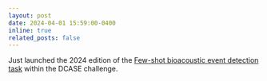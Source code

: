 ```yaml
---
layout: post
date: 2024-04-01 15:59:00-0400
inline: true
related_posts: false 
---
```


Just launched the 2024 edition of the [Few-shot bioacoustic event detection task](https://dcase.community/challenge2024/task-few-shot-bioacoustic-event-detection) within the DCASE challenge. 
